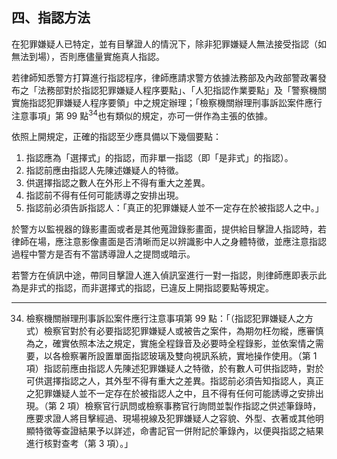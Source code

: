 ## 四、指認方法

在犯罪嫌疑人已特定，並有目擊證人的情況下，除非犯罪嫌疑人無法接受指認（如無法到場），否則應儘量實施真人指認。

若律師知悉警方打算進行指認程序，律師應請求警方依據法務部及內政部警政署發布之「法務部對於指認犯罪嫌疑人程序要點」、「人犯指認作業要點」及「警察機關實施指認犯罪嫌疑人程序要領」中之規定辦理；「檢察機關辦理刑事訴訟案件應行注意事項」第 99 點<sup>34</sup>也有類似的規定，亦可一併作為主張的依據。

依照上開規定，正確的指認至少應具備以下幾個要點：

1. 指認應為「選擇式」的指認，而非單一指認（即「是非式」的指認）。
2. 指認前應由指認人先陳述嫌疑人的特徵。
3. 供選擇指認之數人在外形上不得有重大之差異。
4. 指認前不得有任何可能誘導之安排出現。
5. 指認前必須告訴指認人：「真正的犯罪嫌疑人並不一定存在於被指認人之中。」

於警方以監視器的錄影畫面或者是其他蒐證錄影畫面，提供給目擊證人指認時，若律師在場，應注意影像畫面是否清晰而足以辨識影中人之身體特徵，並應注意指認過程中警方是否有不當誘導證人之提問或暗示。

若警方在偵訊中途，帶同目擊證人進入偵訊室進行一對一指認，則律師應即表示此為是非式的指認，而非選擇式的指認，已違反上開指認要點等規定。

---

34. 檢察機關辦理刑事訴訟案件應行注意事項第 99 點：「（指認犯罪嫌疑人之方式）檢察官對於有必要指認犯罪嫌疑人或被告之案件，為期勿枉勿縱，應審慎為之，確實依照本法之規定，實施全程錄音及必要時全程錄影，並依案情之需要，以各檢察署所設置單面指認玻璃及雙向視訊系統，實地操作使用。（第 1 項）指認前應由指認人先陳述犯罪嫌疑人之特徵，於有數人可供指認時，對於可供選擇指認之人，其外型不得有重大之差異。指認前必須告知指認人，真正之犯罪嫌疑人並不一定存在於被指認人之中，且不得有任何可能誘導之安排出現。（第 2 項）檢察官行訊問或檢察事務官行詢問並製作指認之供述筆錄時，應要求證人將目擊經過、現場視線及犯罪嫌疑人之容貌、外型、衣著或其他明顯特徵等查證結果予以詳述，命書記官一併附記於筆錄內，以便與指認之結果進行核對查考（第 3 項）。」
